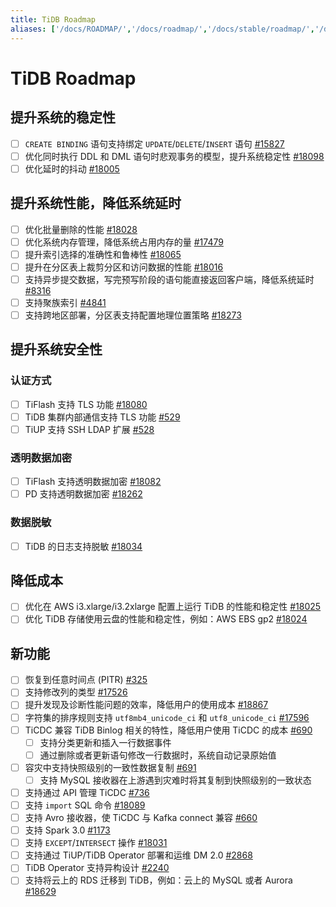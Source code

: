 ```yaml
---
title: TiDB Roadmap
aliases: ['/docs/ROADMAP/','/docs/roadmap/','/docs/stable/roadmap/','/docs/v4.0/roadmap/','/tidb/stable/roadmap','/tidb/v3.1/roadmap','/tidb/v3.0/roadmap','/tidb/v2.1/roadmap']
---
```


<!-- markdownlint-disable MD001 -->

# TiDB Roadmap

## 提升系统的稳定性

- [ ] `CREATE BINDING` 语句支持绑定 `UPDATE`/`DELETE`/`INSERT` 语句 [#15827](https://github.com/pingcap/tidb/issues/15827)
- [ ] 优化同时执行 DDL 和 DML 语句时悲观事务的模型，提升系统稳定性 [#18098](https://github.com/pingcap/tidb/issues/18098)
- [ ] 优化延时的抖动 [#18005](https://github.com/pingcap/tidb/issues/18005)

## 提升系统性能，降低系统延时

- [ ] 优化批量删除的性能 [#18028](https://github.com/pingcap/tidb/issues/18028)
- [ ] 优化系统内存管理，降低系统占用内存的量 [#17479](https://github.com/pingcap/tidb/issues/17479)
- [ ] 提升索引选择的准确性和鲁棒性 [#18065](https://github.com/pingcap/tidb/issues/18065)
- [ ] 提升在分区表上裁剪分区和访问数据的性能 [#18016](https://github.com/pingcap/tidb/issues/18016)
- [ ] 支持异步提交数据，写完预写阶段的语句能直接返回客户端，降低系统延时 [#8316](https://github.com/tikv/tikv/issues/8316)
- [ ] 支持聚族索引 [#4841](https://github.com/pingcap/tidb/issues/4841)
- [ ] 支持跨地区部署，分区表支持配置地理位置策略 [#18273](https://github.com/pingcap/tidb/issues/18273)

## 提升系统安全性

### 认证方式

- [ ] TiFlash 支持 TLS 功能 [#18080](https://github.com/pingcap/tidb/issues/18080)
- [ ] TiDB 集群内部通信支持 TLS 功能 [#529](https://github.com/pingcap/tiup/issues/529)
- [ ] TiUP 支持 SSH LDAP 扩展 [#528](https://github.com/pingcap/tiup/issues/528)

### 透明数据加密

- [ ] TiFlash 支持透明数据加密 [#18082](https://github.com/pingcap/tidb/issues/18082)
- [ ] PD 支持透明数据加密 [#18262](https://github.com/pingcap/tidb/issues/18262)

### 数据脱敏

- [ ] TiDB 的日志支持脱敏 [#18034](https://github.com/pingcap/tidb/issues/18034)

## 降低成本

- [ ] 优化在 AWS i3.xlarge/i3.2xlarge 配置上运行 TiDB 的性能和稳定性 [#18025](https://github.com/pingcap/tidb/issues/18025)
- [ ] 优化 TiDB 存储使用云盘的性能和稳定性，例如：AWS EBS gp2 [#18024](https://github.com/pingcap/tidb/issues/18024)

## 新功能

- [ ] 恢复到任意时间点 (PITR) [#325](https://github.com/pingcap/br/issues/325)
- [ ] 支持修改列的类型 [#17526](https://github.com/pingcap/tidb/issues/17526)
- [ ] 提升发现及诊断性能问题的效率，降低用户的使用成本 [#18867](https://github.com/pingcap/tidb/issues/18867)
- [ ] 字符集的排序规则支持 `utf8mb4_unicode_ci` 和 `utf8_unicode_ci` [#17596](https://github.com/pingcap/tidb/issues/17596)
- [ ] TiCDC 兼容 TiDB Binlog 相关的特性，降低用户使用 TiCDC 的成本 [#690](https://github.com/pingcap/ticdc/issues/690)
    - [ ] 支持分类更新和插入一行数据事件
    - [ ] 通过删除或者更新语句修改一行数据时，系统自动记录原始值
- [ ] 容灾中支持快照级别的一致性数据复制 [#691](https://github.com/pingcap/ticdc/issues/691)
    - [ ] 支持 MySQL 接收器在上游遇到灾难时将其复制到快照级别的一致状态
- [ ] 支持通过 API 管理 TiCDC [#736](https://github.com/pingcap/ticdc/issues/736)
- [ ] 支持 `import` SQL 命令 [#18089](https://github.com/pingcap/tidb/issues/18089)
- [ ] 支持 Avro 接收器，使 TiCDC 与 Kafka connect 兼容 [#660](https://github.com/pingcap/ticdc/issues/660)
- [ ] 支持 Spark 3.0 [#1173](https://github.com/pingcap/tispark/issues/1173)
- [ ] 支持 `EXCEPT`/`INTERSECT` 操作 [#18031](https://github.com/pingcap/tidb/issues/18031)
- [ ] 支持通过 TiUP/TiDB Operator 部署和运维 DM 2.0 [#2868](https://github.com/pingcap/tidb-operator/issues/2868)
- [ ] TiDB Operator 支持异构设计 [#2240](https://github.com/pingcap/tidb-operator/issues/2240)
- [ ] 支持将云上的 RDS 迁移到 TiDB，例如：云上的 MySQL 或者 Aurora [#18629](https://github.com/pingcap/tidb/issues/18629)
